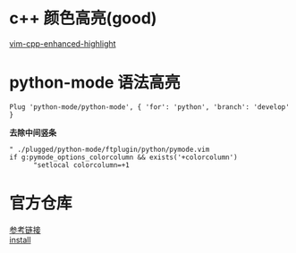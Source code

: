 # c++ 颜色高亮(good)
[vim-cpp-enhanced-highlight](https://github.com/octol/vim-cpp-enhanced-highlight/)

# python-mode 语法高亮
```vimrc
Plug 'python-mode/python-mode', { 'for': 'python', 'branch': 'develop' }
```
**去除中间竖条**
```vim
" ./plugged/python-mode/ftplugin/python/pymode.vim
if g:pymode_options_colorcolumn && exists('+colorcolumn')
      "setlocal colorcolumn=+1
```
  

# 官方仓库
[参考链接](https://github.com/vim-autoformat/vim-autoformat) <br>
[install](https://zhuanlan.zhihu.com/p/30022074)<br>
